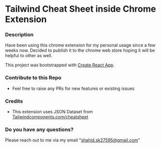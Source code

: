 
# Tailwind Cheat Sheet inside Chrome Extension

### Description

Have been using this chrome extension for my personal usage since a few weeks now. Decided to publish it to the chrome web store hoping it will be helpful to other as well.

This project was bootstrapped with [Create React App](https://github.com/facebook/create-react-app).

### Contribute to this Repo
- Feel free to raise any PRs for new features or existing issues

### Credits
- This extension uses JSON Dataset from [Tailwindcomponents.com/cheatsheet](https://tailwindcomponents.com/cheatsheet/)

### Do you have any questions?
Please reach out to me via my email "shahid.sk27595@gmail.com"